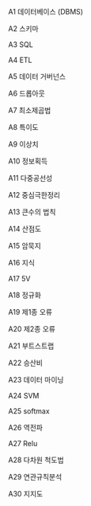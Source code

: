A1
데이터베이스 (DBMS)

A2
스키마

A3
SQL

A4
ETL

A5
데이터 거버넌스

A6
드롭아웃

A7
최소제곱법

A8
특이도

A9
이상치

A10
정보획득

A11
다중공선성

A12
중심극한정리

A13
큰수의 법칙

A14
산점도

A15
암묵지

A16
지식

A17
5V

A18
정규화

A19
제1종 오류

A20
제2종 오류

A21
부트스트랩

A22
승산비

A23
데이터 마이닝

A24
SVM

A25
softmax

A26
역전파

A27
Relu

A28
다차원 척도법

A29
연관규칙분석

A30
지지도
